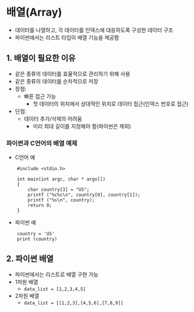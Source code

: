 # 배열(Array)
* 데이터를 나열하고, 각 데이터를 인덱스에 대응하도록 구성한 데이터 구조
* 파이썬에서는 리스트 타입이 배열 기능을 제공함

## 1. 배열이 필요한 이유
- 같은 종류의 데이터를 효율적으로 관리하기 위해 사용
- 같은 종류의 데이터를 순차적으로 저장
- 장점: 
  - 빠른 접근 가능
    - 첫 데이터의 위치에서 상대적인 위치로 데이터 접근(인덱스 번호로 접근)
- 단점: 
  - 데이터 추가/삭제의 어려움
    - 미리 최대 길이를 지정해야 함(파이썬은 제외)


### 파이썬과 C언어의 배열 예제
- C언어 예
```
    #include <stdio.h>

    int main(int argc, char * argv[])
    {
        char country[3] = "US";
        printf ("%c%c\n", country[0], country[1]);
        printf ("%s\n", country);    
        return 0;
    }
```
- 파이썬 예
```
    country = 'US'
    print (country)
```

## 2. 파이썬 배열
- 파이썬에서는 리스트로 배열 구현 가능
- 1차원 배열
  - ```data_list = [1,2,3,4,5]```
- 2차원 배열
  - ```data_list = [[1,2,3],[4,5,6],[7,8,9]]```
